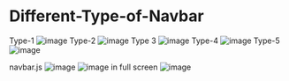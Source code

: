 # Different-Type-of-Navbar
Type-1
![image](https://github.com/abhig1599/Different-Type-of-Navbar/assets/120269927/e04e0bd4-6e1e-4d8b-8e20-99c82627cb7e)
Type-2
![image](https://github.com/abhig1599/Different-Type-of-Navbar/assets/120269927/8a7fb152-89dd-4107-b4ae-ede176d8be78)
Type 3
![image](https://github.com/abhig1599/Different-Type-of-Navbar/assets/120269927/84b2ad10-601a-4abc-9f6c-7fb21e98f152)
Type-4
![image](https://github.com/abhig1599/Different-Type-of-Navbar/assets/120269927/b643eace-4952-4954-a057-16496b670d25)
Type-5
![image](https://github.com/abhig1599/Different-Type-of-Navbar/assets/120269927/c99f89b0-7bcd-46b5-b9e3-5526a84a7c32)

navbar.js
![image](https://github.com/abhig1599/Different-Type-of-Navbar/assets/120269927/fb4a4fa5-2b7a-470f-ab87-adc687baba43)
![image](https://github.com/abhig1599/Different-Type-of-Navbar/assets/120269927/eb11efa1-04b1-406b-b0d4-3e608a0ac0b4)
in full screen 
![image](https://github.com/abhig1599/Different-Type-of-Navbar/assets/120269927/0432ed4e-3ed7-44cd-91bc-a4ef7b8befca)
